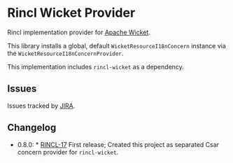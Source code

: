 # Rincl Wicket Provider

Rincl implementation provider for [Apache Wicket](https://wicket.apache.org/).

This library installs a global, default `WicketResourceI18nConcern` instance via the `WicketResourceI18nConcernProvider`.

This implementation includes `rincl-wicket` as a dependency.

## Issues

Issues tracked by [JIRA](https://globalmentor.atlassian.net/browse/RINCL).

## Changelog

- 0.8.0: 
		* [RINCL-17](https://globalmentor.atlassian.net/browse/RINCL-17) First release; Created this project as separated Csar concern provider for `rincl-wicket`.
